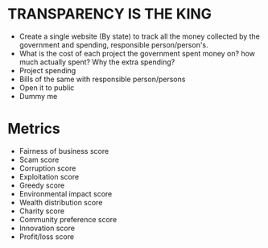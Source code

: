 #                                  TRANSPARENCY IS THE KING

- Create a single website (By state) to track all the money collected by the government and spending, responsible person/person's.
- What is the cost of each project the government spent money on? how much actually spent? Why the extra spending?
- Project spending
- Bills of the same with responsible person/persons
- Open it to public
- Dummy me

# Metrics

- Fairness of business score
- Scam score
- Corruption score
- Exploitation score
- Greedy score
- Environmental impact score
- Wealth distribution score
- Charity score
- Community preference score
- Innovation score
- Profit/loss score
